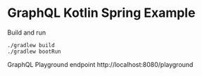 # GraphQL Kotlin Spring Example

Build and run
```shell script
./gradlew build
./gradlew bootRun
```

GraphQL Playground endpoint
http://localhost:8080/playground
